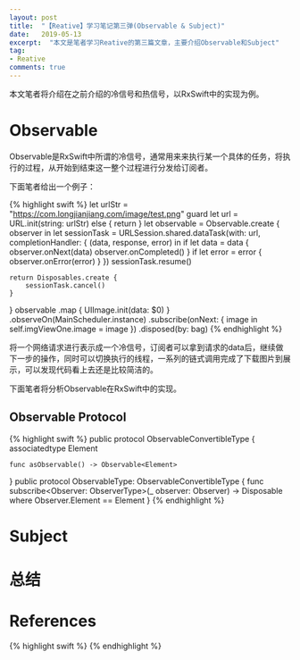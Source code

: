 ```yaml
---
layout: post
title:  "【Reative】学习笔记第三弹(Observable & Subject)"
date:   2019-05-13
excerpt:  "本文是笔者学习Reative的第三篇文章，主要介绍Observable和Subject"
tag:
- Reative
comments: true
---
```


本文笔者将介绍在之前介绍的冷信号和热信号，以RxSwift中的实现为例。

# Observable

Observable是RxSwift中所谓的冷信号，通常用来来执行某一个具体的任务，将执行的过程，从开始到结束这一整个过程进行分发给订阅者。

下面笔者给出一个例子：

{% highlight swift %}
let urlStr = "https://com.longjianjiang.com/image/test.png"
guard let url = URL.init(string: urlStr) else { return }
let observable = Observable<Data>.create { observer in
	let sessionTask = URLSession.shared.dataTask(with: url, completionHandler: { (data, response, error) in
		if let data = data {
			observer.onNext(data)
			observer.onCompleted()
		}
		if let error = error {
			observer.onError(error)
		}
	})
	sessionTask.resume()

	return Disposables.create {
		sessionTask.cancel()
	}
}
observable
	.map { UIImage.init(data: $0) }
	.observeOn(MainScheduler.instance)
	.subscribe(onNext: { image in
		self.imgViewOne.image = image
	})
	.disposed(by: bag)
{% endhighlight %}

将一个网络请求进行表示成一个冷信号，订阅者可以拿到请求的data后，继续做下一步的操作，同时可以切换执行的线程，一系列的链式调用完成了下载图片到展示，可以发现代码看上去还是比较简洁的。

下面笔者将分析Observable在RxSwift中的实现。

## Observable Protocol 

{% highlight swift %}
public protocol ObservableConvertibleType {
    associatedtype Element

    func asObservable() -> Observable<Element>
}
public protocol ObservableType: ObservableConvertibleType {
    func subscribe<Observer: ObserverType>(_ observer: Observer) -> Disposable where Observer.Element == Element
}
{% endhighlight %}


# Subject

# 总结

# References

{% highlight swift %}
{% endhighlight %}
